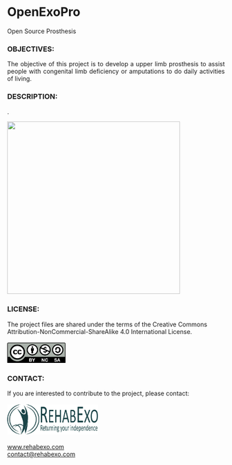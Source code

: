 # OpenExoPro
Open Source Prosthesis

### OBJECTIVES:
<P align="justify"> The objective of this project is to develop a upper limb prosthesis to assist people with congenital limb deficiency or amputations to do daily activities of living.

### DESCRIPTION:
<P align="justify"> .

<img src="https://user-images.githubusercontent.com/117494099/221402160-d78f92e0-93b5-4ff8-ab4b-0da807e58f59.JPG" width="400" height="400"><br/>

### LICENSE:
The project files are shared under the terms of the Creative Commons Attribution-NonCommercial-ShareAlike 4.0 International License. <br/><br/>
<img src="https://github.com/RehabExo/OpenExoPro/blob/main/by-nc-sa.png" width="135" height="47"><br/>

### CONTACT:
If you are interested to contribute to the project, please contact: <br/>  
<img src="https://github.com/RehabExo/OpenExoPro/blob/main/RehabExo_web.jpeg" width="210" height="70"> <br/>  
www.rehabexo.com <br/>
contact@rehabexo.com <br/>
